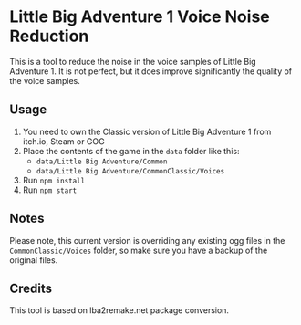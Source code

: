 # Little Big Adventure 1 Voice Noise Reduction

This is a tool to reduce the noise in the voice samples of Little Big Adventure 1. It is not perfect, but it does improve significantly the quality of the voice samples.

## Usage

1. You need to own the Classic version of Little Big Adventure 1 from itch.io, Steam or GOG
2. Place the contents of the game in the `data` folder like this:
    - `data/Little Big Adventure/Common`
    - `data/Little Big Adventure/CommonClassic/Voices`
3. Run `npm install`
4. Run `npm start`

## Notes

Please note, this current version is overriding any existing ogg files in the `CommonClassic/Voices` folder, so make sure you have a backup of the original files.

## Credits

This tool is based on lba2remake.net package conversion.
